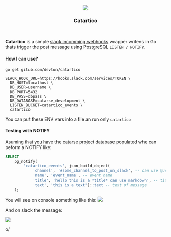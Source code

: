<p align="center" style="text-align: center">
  <img align="center" src="https://s3.amazonaws.com/cdn.catarse/assets/catartico72.png"/>
</p>
<h3 align="center">Catartico</h3>
<br/>

**Catartico** is a simple [slack incomming webhooks](https://api.slack.com/incoming-webhooks) wrapper writens in Go thats trigger 
the post message using PostgreSQL ```LISTEN / NOTIFY```.


#### How I can use?


```
go get gitub.com/devton/catartico

SLACK_HOOK_URL=https://hooks.slack.com/services/TOKEN \
  DB_HOST=localhost \
  DB_USER=username \
  DB_PORT=5432
  DB_PASS=dbpass \
  DB_DATABASE=catarse_development \
  LISTEN_BUCKET=catartico_events \
  catartico
```


You can put these ENV vars into a file an run only ```catartico```


#### Testing with NOTIFY

Asuming that you have the catarse project database populated whe can peform a NOTIFY like:

```sql
SELECT 
    pg_notify(
        'catartico_events', json_build_object(
            'channel', '#some_channel_to_post_on_slack', -- can use @username or #channel
            'name', 'event_name', -- event name
            'title', 'hello this is a *title* can use markdown', -- title of message
            'text', 'this is a text')::text -- text of message
    );
```

You will see on console something like this:
![](https://s3.amazonaws.com/catarse.files/Captura+de+Tela+2015-12-10+às+10.24.22+AM.png)

And on slack the message:

![](https://s3.amazonaws.com/catarse.files/Captura+de+Tela+2015-12-10+às+6.39.14+PM.png)

o/
